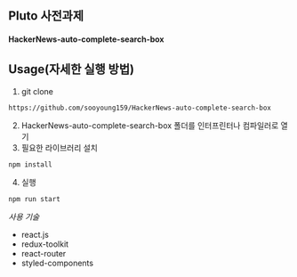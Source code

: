 ## Pluto 사전과제
#### HackerNews-auto-complete-search-box

## Usage(자세한 실행 방법)

1. git clone

```
https://github.com/sooyoung159/HackerNews-auto-complete-search-box
```

2. HackerNews-auto-complete-search-box 폴더를 인터프린터나 컴파일러로 열기
3. 필요한 라이브러리 설치

```
npm install
```

4. 실행

```
npm run start
```

*사용 기술*

- react.js
- redux-toolkit
- react-router
- styled-components
